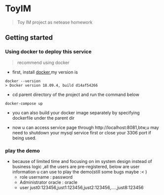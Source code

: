 # ToyIM
> Toy IM project as netease homework
## Getting started
### Using docker to deploy this service

> recommend using docker 

- first, install [docker](https://www.docker.com/),my version is 
```shell
docker --version
> Docker version 18.09.4, build d14af54266
```
- cd parent directory of the project and run the command below
```shell
docker-compose up
```
- you can also build your docker image separately by specifying dockerfile under the parent dir

- now u can access service page through http://localhost:8081,btw,u may need to shutdown your mysql service first or close your
3306 port if being used. 

### play the demo

- because of limited time and focusing on im system design instead of business logic ,all the users are pre-registered,
below are user information u can use to play the demo(still some bugs maybe :< )
    - role username : password
    - Administrator oracle : oracle
    - user just0:123456,just1:123456,just2:123456,....,just8:123456
